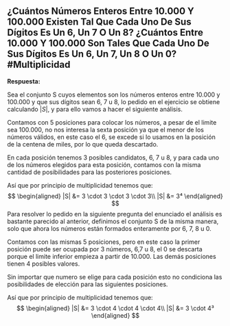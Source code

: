 ## ¿Cuántos Números Enteros Entre 10.000 Y 100.000 Existen Tal Que Cada Uno De Sus Dígitos Es Un 6, Un 7 O Un 8? ¿Cuántos Entre 10.000 Y 100.000 Son Tales Que Cada Uno De Sus Dígitos Es Un 6, Un 7, Un 8 O Un 0? #Multiplicidad 

**Respuesta:**

Sea el conjunto S cuyos elementos son los números enteros entre 10.000 y 100.000 y que sus dígitos sean 6, 7 u 8, lo pedido en el ejercicio se obtiene calculando $|S|$, y para ello vamos a hacer el siguiente análisis.

Contamos con 5 posiciones para colocar los números, a pesar de el limite sea 100.000, no nos interesa la sexta posición ya que el menor de los números válidos, en este caso el 6, se excede si lo usamos en la posición de la centena de miles, por lo que queda descartado.

En cada posición tenemos 3 posibles candidatos, 6, 7 u 8, y para cada uno de los números elegidos para esta posición, contamos con la misma cantidad de posibilidades para las posteriores posiciones.

Así que por principio de multiplicidad tenemos que:
$$  
\begin{aligned}
|S| &= 3 \cdot 3 \cdot 3 \cdot 3\\
|S| &= 3⁴
\end{aligned}
$$
Para resolver lo pedido en la siguiente pregunta del enunciado el análisis es bastante parecido al anterior, definimos el conjunto S de la misma manera, solo que ahora los números están formados enteramente por 6, 7, 8 u 0. 

Contamos con las mismas 5 posiciones, pero en este caso la primer posición puede ser ocupada por 3 números, 6,7 u 8, el 0 se descarta porque el limite inferior empieza a partir de 10.000. Las demás posiciones tienen 4 posibles valores.

Sin importar que numero se elige para cada posición esto no condiciona las posibilidades de elección para las siguientes posiciones.

Así que por principio de multiplicidad tenemos que:
$$  
\begin{aligned}
|S| &= 3 \cdot 4 \cdot 4 \cdot 4\\
|S| &= 3 \cdot 4³
\end{aligned}
$$